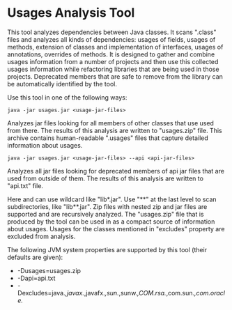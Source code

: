 Usages Analysis Tool
====================

This tool analyzes dependencies between Java classes.
It scans ".class" files and analyzes all kinds of dependencies: usages of fields, usages of methods, extension of classes 
and implementation of interfaces, usages of annotations, overrides of methods. It is designed to gather and combine usages 
information from a number of projects and then use this collected usages information while refactoring libraries that are 
being used in those projects. 
Deprecated members that are safe to remove from the library can be automatically identified by the tool. 

Use this tool in one of the following ways:

    java -jar usages.jar <usage-jar-files>

Analyzes jar files looking for all members of other classes that use used from there.
The results of this analysis are written to "usages.zip" file.
This archive contains human-readable ".usages" files that capture detailed information
about usages.

    java -jar usages.jar <usage-jar-files> --api <api-jar-files>

Analyzes all jar files looking for deprecated members of api jar files that are used from outside of them.
The results of this analysis are written to "api.txt" file.

Here <usage-jar-files> and <api-jar-files> can use wildcard like "lib\*.jar".
Use "**" at the last level to scan subdirectories, like "lib\**.jar".
Zip files with nested zip and jar files are supported and are recursively analyzed.
The "usages.zip" file that is produced by the tool can be used in <usage-jar-files>
as a compact source of information about usages.
Usages for the classes mentioned in "excludes" property are excluded from analysis.

The following JVM system properties are supported by this tool (their defaults are given):

 * -Dusages=usages.zip
 * -Dapi=api.txt
 * -Dexcludes=java.*,javax.*,javafx.*,sun.*,sunw.*,COM.rsa.*,com.sun.*,com.oracle.*
